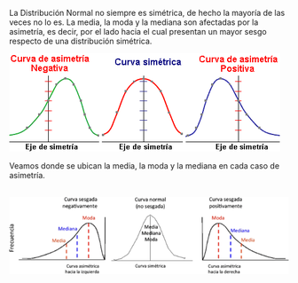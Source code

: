 La Distribución Normal no siempre es simétrica, de hecho la mayoría de las veces no lo es. La media, la moda y la mediana son afectadas por la asimetría, es decir, por el lado hacia el cual presentan un mayor sesgo respecto de una distribución simétrica.

<img src="https://raw.githubusercontent.com/dh-mumuki/mumuki-guia-text-estadistica-1-estadistica-descriptiva/master/assets/asimetricas_1541097877336.gif" alt="asimetricas_1541097877336.gif" width="auto" height="auto">

<br>

Veamos donde se ubican la media, la moda y la mediana en cada caso de asimetría.

<br>
<img src="https://raw.githubusercontent.com/dh-mumuki/mumuki-guia-text-estadistica-1-estadistica-descriptiva/master/assets/asimetrica_medidas_1541099279941.gif" alt="asimetrica_medidas_1541099279941.gif" width="auto" height="auto">

